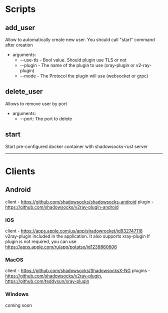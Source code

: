 

# Scripts

## add_user 
Allow to automatically create new user. You should call "start" command after creation
  - arguments: 
    * --use-tls - Bool value. Should plugin use TLS or not
    * --plugin - The name of the plugin to use (xray-plugin or v2-ray-plugin)
    * --mode - The Protocol the plugin will use (websocket or grpc)
## delete_user
Allows to remove user by port
  - arguments:
    * --port: The port to delete
## start
Start pre-configured docker container with shadowsocks-rust server
***

# Clients
## Android
client - https://github.com/shadowsocks/shadowsocks-android
plugin - https://github.com/shadowsocks/v2ray-plugin-android

### IOS
client - https://apps.apple.com/us/app/shadowrocket/id932747118 \
v2ray-plugin included in the application. It also supports xray-plugin
If plugin is not required, you can use https://apps.apple.com/ru/app/potatso/id1239860606

### MacOS
client - https://github.com/shadowsocks/ShadowsocksX-NG
plugins - https://github.com/shadowsocks/v2ray-plugin, https://github.com/teddysun/xray-plugin

### Windows
coming soon